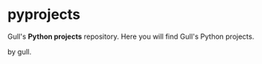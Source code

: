 # pyprojects
Gull's **Python projects** repository.
Here you will find Gull's Python projects.

by gull.
